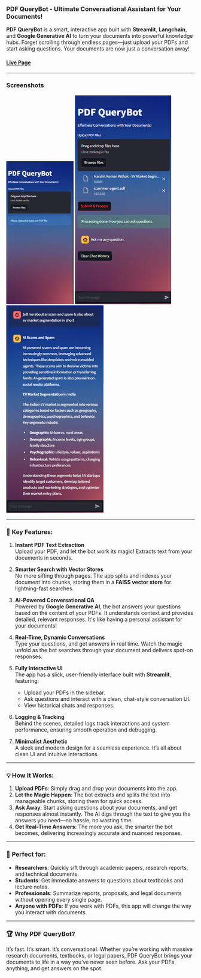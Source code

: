 ### **PDF QueryBot - Ultimate Conversational Assistant for Your Documents!**

**PDF QueryBot** is a smart, interactive app built with **Streamlit**, **Langchain**, and **Google Generative AI** to turn your documents into powerful knowledge hubs. Forget scrolling through endless pages—just upload your PDFs and start asking questions. Your documents are now just a conversation away!

#### [Live Page](https://llm-projects-ospw4y4kfgbkllatptx3gw.streamlit.app/)
---

### **Screenshots**
![](https://github.com/harshitpathak18/LLM-Projects/blob/main/PDF_Chat_Bot/screenshots/1.png)
![](https://github.com/harshitpathak18/LLM-Projects/blob/main/PDF_Chat_Bot/screenshots/2.png)
![](https://github.com/harshitpathak18/LLM-Projects/blob/main/PDF_Chat_Bot/screenshots/3.png)

---

### 🚀 **Key Features:**
1. **Instant PDF Text Extraction**  
   Upload your PDF, and let the bot work its magic! Extracts text from your documents in seconds.

2. **Smarter Search with Vector Stores**  
   No more sifting through pages. The app splits and indexes your document into chunks, storing them in a **FAISS vector store** for lightning-fast searches.

3. **AI-Powered Conversational QA**  
   Powered by **Google Generative AI**, the bot answers your questions based on the content of your PDFs. It understands context and provides detailed, relevant responses. It's like having a personal assistant for your documents!

4. **Real-Time, Dynamic Conversations**  
   Type your questions, and get answers in real time. Watch the magic unfold as the bot searches through your document and delivers spot-on responses.

5. **Fully Interactive UI**  
   The app has a slick, user-friendly interface built with **Streamlit**, featuring:
   - Upload your PDFs in the sidebar.
   - Ask questions and interact with a clean, chat-style conversation UI.
   - View historical chats and responses.

6. **Logging & Tracking**  
   Behind the scenes, detailed logs track interactions and system performance, ensuring smooth operation and debugging.

7. **Minimalist Aesthetic**  
   A sleek and modern design for a seamless experience. It’s all about clean UI and intuitive interactions.

---

### 💡 **How It Works:**

1. **Upload PDFs**: Simply drag and drop your documents into the app. 
2. **Let the Magic Happen**: The bot extracts and splits the text into manageable chunks, storing them for quick access.
3. **Ask Away**: Start asking questions about your documents, and get responses almost instantly. The AI digs through the text to give you the answers you need—no hassle, no wasting time.
4. **Get Real-Time Answers**: The more you ask, the smarter the bot becomes, delivering increasingly accurate and nuanced responses.
  
---

### 🌟 **Perfect for:**
- **Researchers**: Quickly sift through academic papers, research reports, and technical documents.
- **Students**: Get immediate answers to questions about textbooks and lecture notes.
- **Professionals**: Summarize reports, proposals, and legal documents without opening every single page.
- **Anyone with PDFs**: If you work with PDFs, this app will change the way you interact with documents.

---

### 🏆 **Why PDF QueryBot?**
It’s fast. It’s smart. It’s conversational. Whether you’re working with massive research documents, textbooks, or legal papers, PDF QueryBot brings your documents to life in a way you’ve never seen before. Ask your PDFs anything, and get answers on the spot.
